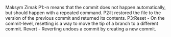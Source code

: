 Maksym Zimak
P1:-n means that the commit does not happen automatically, but should happen with a repeated command.
P2:It restored the file to the version of the previous commit and returned its contents.
P3:Reset - On the commit-level, resetting is a way to move the tip of a branch to a different commit. Revert - Reverting undoes a commit by creating a new commit.